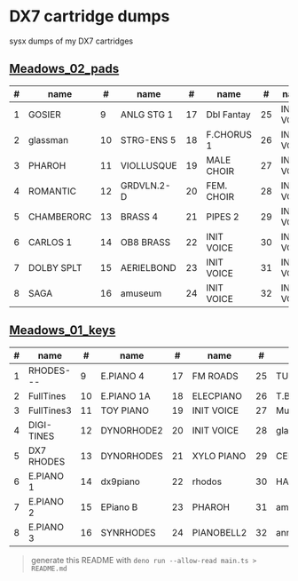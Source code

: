 # DX7 cartridge dumps

sysx dumps of my DX7 cartridges

## [Meadows_02_pads](Meadows_02_pads.syx)
|# | name       |#  | name       |#  | name       |#  | name       |
|--|------------|---|------------|---|------------|---|------------|
|1 | GOSIER     |9 | ANLG STG 1 |17 | Dbl Fantay |25 | INIT VOICE |
|2 | glassman   |10 | STRG-ENS 5 |18 | F.CHORUS 1 |26 | INIT VOICE |
|3 | PHAROH     |11 | VIOLLUSQUE |19 | MALE CHOIR |27 | INIT VOICE |
|4 | ROMANTIC   |12 | GRDVLN.2-D |20 | FEM. CHOIR |28 | INIT VOICE |
|5 | CHAMBERORC |13 | BRASS   4  |21 | PIPES   2  |29 | INIT VOICE |
|6 | CARLOS   1 |14 | OB8 BRASS  |22 | INIT VOICE |30 | INIT VOICE |
|7 | DOLBY SPLT |15 | AERIELBOND |23 | INIT VOICE |31 | INIT VOICE |
|8 | SAGA       |16 | amuseum    |24 | INIT VOICE |32 | INIT VOICE |

## [Meadows_01_keys](Meadows_01_keys.syx)
|# | name       |#  | name       |#  | name       |#  | name       |
|--|------------|---|------------|---|------------|---|------------|
|1 | RHODES---  |9 | E.PIANO 4  |17 | FM ROADS   |25 | TUB BELLS  |
|2 | FullTines  |10 | E.PIANO 1A |18 | ELECPIANO  |26 | T.BL-EXPA  |
|3 | FullTines3 |11 | TOY PIANO  |19 | INIT VOICE |27 | MuzakBox.7 |
|4 | DIGI-TINES |12 | DYNORHODE2 |20 | INIT VOICE |28 | glassbell  |
|5 | DX7 RHODES |13 | DYNORHODES |21 | XYLO PIANO |29 | CELESTE    |
|6 | E.PIANO 1  |14 | dx9piano   |22 | rhodos     |30 | HARP    2  |
|7 | E.PIANO 2  |15 | EPiano B   |23 | PHAROH     |31 | amuseum    |
|8 | E.PIANO 3  |16 | SYNRHODES  |24 | PIANOBELL2 |32 | annabelle  |

> generate this README with `deno run --allow-read main.ts > README.md`